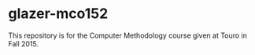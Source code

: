 # glazer-mco152
This repository is for the Computer Methodology course given at Touro in Fall 2015.
